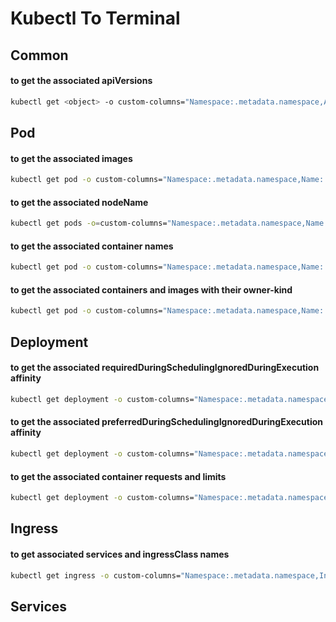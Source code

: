 # Kubectl To Terminal

## Common

#### to get the associated apiVersions

```bash
kubectl get <object> -o custom-columns="Namespace:.metadata.namespace,ApiVersion:.apiVersion,Kind:.kind,Name:.metadata.name" -A
```

## Pod

#### to get the associated images

```bash
kubectl get pod -o custom-columns="Namespace:.metadata.namespace,Name:.metadata.name,Images:.spec.containers[*].image" -A
```

#### to get the associated nodeName
```bash
kubectl get pods -o=custom-columns="Namespace:.metadata.namespace,Name:.metadata.name,Node:.spec.nodeName" -A
```

#### to get the associated container names

```bash
kubectl get pod -o custom-columns="Namespace:.metadata.namespace,Name:.metadata.name,ContainersName:.spec.containers[*].name" -A
```

#### to get the associated containers and images with their owner-kind

```bash
kubectl get pod -o custom-columns="Namespace:.metadata.namespace,Name:.metadata.name,OwnerReferenceKind:.metadata.ownerReferences[0].kind,ContainersNames:.spec.containers[*].name,ContainersImages:.spec.containers[*].image" -A
```

## Deployment

#### to get the associated requiredDuringSchedulingIgnoredDuringExecution affinity
```bash
kubectl get deployment -o custom-columns="Namespace:.metadata.namespace,Name:.metadata.name,requiredDuringSchedulingIgnoredDuringExecutionKeys:.spec.template.spec.affinity.nodeAffinity.requiredDuringSchedulingIgnoredDuringExecution.nodeSelectorTerms[*].matchExpressions[*].key,requiredDuringSchedulingIgnoredDuringExecutionOperator:.spec.template.spec.affinity.nodeAffinity.requiredDuringSchedulingIgnoredDuringExecution.nodeSelectorTerms[*].matchExpressions[*].operator,requiredDuringSchedulingIgnoredDuringExecutionValues:.spec.template.spec.affinity.nodeAffinity.requiredDuringSchedulingIgnoredDuringExecution.nodeSelectorTerms[*].matchExpressions[*].values" -A
```

#### to get the associated preferredDuringSchedulingIgnoredDuringExecution affinity
```bash
kubectl get deployment -o custom-columns="Namespace:.metadata.namespace,Name:.metadata.name,preferredDuringSchedulingIgnoredDuringExecutionKeys:.spec.template.spec.affinity.nodeAffinity.preferredDuringSchedulingIgnoredDuringExecution.nodeSelectorTerms[*].matchExpressions[*].key,preferredDuringSchedulingIgnoredDuringExecutionOperator:.spec.template.spec.affinity.nodeAffinity.preferredDuringSchedulingIgnoredDuringExecution.nodeSelectorTerms[*].matchExpressions[*].operator,preferredDuringSchedulingIgnoredDuringExecutionValues:.spec.template.spec.affinity.nodeAffinity.preferredDuringSchedulingIgnoredDuringExecution.nodeSelectorTerms[*].matchExpressions[*].values" -A
```

#### to get the associated container requests and limits
```bash
kubectl get deployment -o custom-columns="Namespace:.metadata.namespace,Name:.metadata.name,ContainersName:.spec.template.spec.containers[*].name,ContainerRequests:.spec.template.spec.containers[*].resources.requests,ContainerLimits:.spec.template.spec.containers[*].resources.limits" -A
```

## Ingress

#### to get associated services and ingressClass names

```bash
kubectl get ingress -o custom-columns="Namespace:.metadata.namespace,IngressName:.metadata.name,IngressClassName:.spec.ingressClassName,Associated Services:.spec.rules[*].http.paths[*].backend.service.name" -A 
```

## Services
